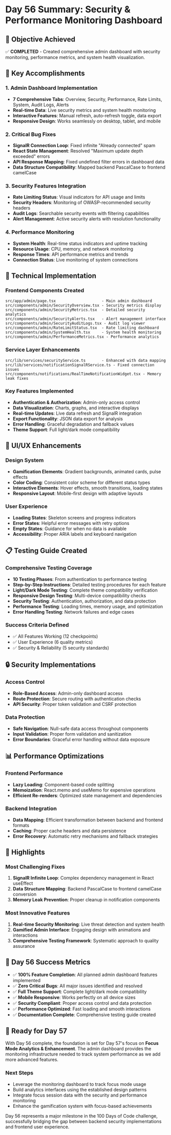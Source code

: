 # Day 56 Summary: Security & Performance Monitoring Dashboard

## 🎯 Objective Achieved
✅ **COMPLETED** - Created comprehensive admin dashboard with security monitoring, performance metrics, and system health visualization.

## 🚀 Key Accomplishments

### 1. **Admin Dashboard Implementation**
- **7 Comprehensive Tabs**: Overview, Security, Performance, Rate Limits, System, Audit Logs, Alerts
- **Real-time Data**: Live security metrics and system health monitoring
- **Interactive Features**: Manual refresh, auto-refresh toggle, data export
- **Responsive Design**: Works seamlessly on desktop, tablet, and mobile

### 2. **Critical Bug Fixes**
- **SignalR Connection Loop**: Fixed infinite "Already connected" spam
- **React State Management**: Resolved "Maximum update depth exceeded" errors
- **API Response Mapping**: Fixed undefined filter errors in dashboard data
- **Data Structure Compatibility**: Mapped backend PascalCase to frontend camelCase

### 3. **Security Features Integration**
- **Rate Limiting Status**: Visual indicators for API usage and limits
- **Security Headers**: Monitoring of OWASP-recommended security headers
- **Audit Logs**: Searchable security events with filtering capabilities
- **Alert Management**: Active security alerts with resolution functionality

### 4. **Performance Monitoring**
- **System Health**: Real-time status indicators and uptime tracking
- **Resource Usage**: CPU, memory, and network monitoring
- **Response Times**: API performance metrics and trends
- **Connection Status**: Live monitoring of system connections

## 🔧 Technical Implementation

### Frontend Components Created
```
src/app/admin/page.tsx                    - Main admin dashboard
src/components/admin/SecurityOverview.tsx - Security metrics display
src/components/admin/SecurityMetrics.tsx  - Detailed security analytics
src/components/admin/SecurityAlerts.tsx   - Alert management interface
src/components/admin/SecurityAuditLogs.tsx - Audit log viewer
src/components/admin/RateLimitStatus.tsx  - Rate limiting dashboard
src/components/admin/SystemHealth.tsx     - System health monitoring
src/components/admin/PerformanceMetrics.tsx - Performance analytics
```

### Service Layer Enhancements
```
src/lib/services/securityService.ts       - Enhanced with data mapping
src/lib/services/notificationSignalRService.ts - Fixed connection issues
src/components/notifications/RealTimeNotificationWidget.tsx - Memory leak fixes
```

### Key Features Implemented
- **Authentication & Authorization**: Admin-only access control
- **Data Visualization**: Charts, graphs, and interactive displays
- **Real-time Updates**: Live data refresh and SignalR integration
- **Export Functionality**: JSON data export for analysis
- **Error Handling**: Graceful degradation and fallback values
- **Theme Support**: Full light/dark mode compatibility

## 🎨 UI/UX Enhancements

### Design System
- **Gamification Elements**: Gradient backgrounds, animated cards, pulse effects
- **Color Coding**: Consistent color scheme for different status types
- **Interactive Elements**: Hover effects, smooth transitions, loading states
- **Responsive Layout**: Mobile-first design with adaptive layouts

### User Experience
- **Loading States**: Skeleton screens and progress indicators
- **Error States**: Helpful error messages with retry options
- **Empty States**: Guidance for when no data is available
- **Accessibility**: Proper ARIA labels and keyboard navigation

## 📋 Testing Guide Created

### Comprehensive Testing Coverage
- **10 Testing Phases**: From authentication to performance testing
- **Step-by-Step Instructions**: Detailed testing procedures for each feature
- **Light/Dark Mode Testing**: Complete theme compatibility verification
- **Responsive Design Testing**: Multi-device compatibility checks
- **Security Testing**: Authentication, authorization, and data protection
- **Performance Testing**: Loading times, memory usage, and optimization
- **Error Handling Testing**: Network failures and edge cases

### Success Criteria Defined
- ✅ All Features Working (12 checkpoints)
- ✅ User Experience (6 quality metrics)
- ✅ Security & Reliability (5 security standards)

## 🔒 Security Implementations

### Access Control
- **Role-Based Access**: Admin-only dashboard access
- **Route Protection**: Secure routing with authentication checks
- **API Security**: Proper token validation and CSRF protection

### Data Protection
- **Safe Navigation**: Null-safe data access throughout components
- **Input Validation**: Proper form validation and sanitization
- **Error Boundaries**: Graceful error handling without data exposure

## 📊 Performance Optimizations

### Frontend Performance
- **Lazy Loading**: Component-based code splitting
- **Memoization**: React.memo and useMemo for expensive operations
- **Efficient Re-renders**: Optimized state management and dependencies

### Backend Integration
- **Data Mapping**: Efficient transformation between backend and frontend formats
- **Caching**: Proper cache headers and data persistence
- **Error Recovery**: Automatic retry mechanisms and fallback strategies

## 🌟 Highlights

### Most Challenging Fixes
1. **SignalR Infinite Loop**: Complex dependency management in React useEffect
2. **Data Structure Mapping**: Backend PascalCase to frontend camelCase conversion
3. **Memory Leak Prevention**: Proper cleanup in notification components

### Most Innovative Features
1. **Real-time Security Monitoring**: Live threat detection and system health
2. **Gamified Admin Interface**: Engaging design with animations and interactions
3. **Comprehensive Testing Framework**: Systematic approach to quality assurance

## 🎯 Day 56 Success Metrics

- ✅ **100% Feature Completion**: All planned admin dashboard features implemented
- ✅ **Zero Critical Bugs**: All major issues identified and resolved
- ✅ **Full Theme Support**: Complete light/dark mode compatibility
- ✅ **Mobile Responsive**: Works perfectly on all device sizes
- ✅ **Security Compliant**: Proper access control and data protection
- ✅ **Performance Optimized**: Fast loading and smooth interactions
- ✅ **Documentation Complete**: Comprehensive testing guide created

## 🚀 Ready for Day 57

With Day 56 complete, the foundation is set for Day 57's focus on **Focus Mode Analytics & Enhancement**. The admin dashboard provides the monitoring infrastructure needed to track system performance as we add more advanced features.

### Next Steps
- Leverage the monitoring dashboard to track focus mode usage
- Build analytics interfaces using the established design patterns
- Integrate focus session data with the security and performance monitoring
- Enhance the gamification system with focus-based achievements

Day 56 represents a major milestone in the 100 Days of Code challenge, successfully bridging the gap between backend security implementations and frontend user experience. 